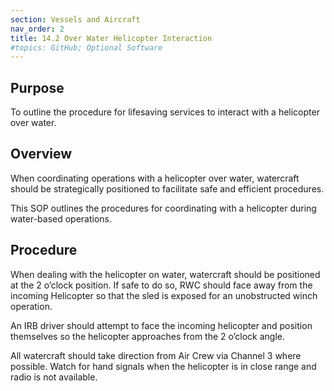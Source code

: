 ```yaml
---
section: Vessels and Aircraft
nav_order: 2
title: 14.2 Over Water Helicopter Interaction
#topics: GitHub; Optional Software
---
```


## Purpose

To outline the procedure for lifesaving services to interact with a helicopter over water.

## Overview

When coordinating operations with a helicopter over water, watercraft should be strategically positioned to facilitate safe and efficient procedures.

This SOP outlines the procedures for coordinating with a helicopter during water-based operations.

## Procedure

When dealing with the helicopter on water, watercraft should be positioned at the 2 o’clock position. If safe to do so, RWC should face away from the incoming Helicopter so that the sled is exposed for an unobstructed winch operation.

An IRB driver should attempt to face the incoming helicopter and position themselves so the helicopter approaches from the 2 o’clock angle.

All watercraft should take direction from Air Crew via Channel 3 where possible. Watch for hand signals when the helicopter is in close range and radio is not available.